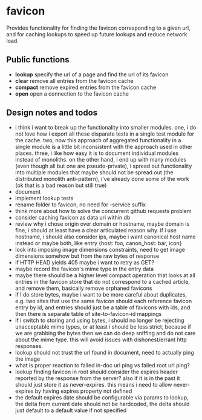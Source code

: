# favicon
Provides functionality for finding the favicon corresponding to a given url, and for caching lookups to speed up future lookups and reduce network load.

## Public functions
* **lookup** specify the url of a page and find the url of its favicon
* **clear** remove all entries from the favicon cache
* **compact** remove expired entries from the favicon cache
* **open** open a connection to the favicon cache


## Design notes and todos
* i think i want to break up the functionality into smaller modules. one, i do not love how i export all these disparate tests in a single test module for the cache. two, now this approach of aggregated functionality in a single module is a little bit inconsistent with the approach used in other places. three, i like how easy it is to document individual modules instead of monoliths. on the other hand, i end up with many modules (even though all but one are pseudo-private), i spread out functionality into multiple modules that maybe should not be spread out (the distributed monolith anti-pattern), i've already done some of the work (ok that is a bad reason but still true)
* document
* implement lookup tests
* rename folder to favicon, no need for -service suffix
* think more about how to solve the concurrent github requests problem
* consider caching favicon as data uri within db
* review why i chose origin over domain or hostname, maybe domain is fine, i should at least have a clear articulated reason why. if i use hostname, i should also consider ips, maybe i want canonical host name instead or maybe both, like entry {host: foo, canon_host: bar, icon}
* look into imposing image dimensions constraints, need to get image dimensions somehow but from the raw bytes of response
* if HTTP HEAD yields 405 maybe i want to retry as GET?
* maybe record the favicon's mime type in the entry data
* maybe there should be a higher level compact operation that looks at all entries in the favicon store that do not correspond to a cached article, and remove them, basically remove orphaned favicons
* if I do store bytes, maybe i want to be more careful about duplicates, e.g. two sites that use the same favicon should each reference favicon entry by id, and entries should just be a table of favicons with ids, and then there is separate table of site-to-favicon-id mappings
* if i switch to storing and using bytes, i should no longer be rejecting unacceptable mime types, or at least i should be less strict, because if we are grabbing the bytes then we can do deep sniffing and do not care about the mime type. this will avoid issues with dishonest/errant http responses.
* lookup should not trust the url found in document, need to actually ping the image
* what is proper reaction to failed in-doc url ping vs failed root url ping?
* lookup finding favicon in root should consider the expires header reported by the response from the server? also if it is in the past it should just store it as never-expires. this means i need to allow never-expires by having expires property not defined
* the default expires date should be configurable via params to lookup, the delta from current date should not be hardcoded, the delta should just default to a default value if not specified
